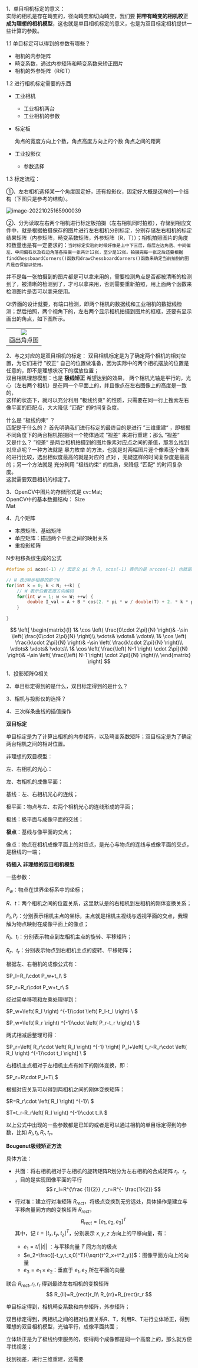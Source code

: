 1、单目相机标定的意义：  
实际的相机是存在畸变的，径向畸变和切向畸变，我们要 **把带有畸变的相机校正成为理想的相机模型**，这也就是单目相机标定的意义，也是为双目标定相机提供一些计算的参数。

1.1 单目标定可以得到的参数有哪些？

- 相机的内参矩阵
- 畸变系数，通过内参矩阵和畸变系数来矫正图片
- 相机的外参矩阵（R和T）



1.2 进行相机标定需要的东西

- 工业相机

  - 工业相机两台
  - 工业相机的参数

- 标定板 

  角点的宽度方向上个数，角点高度方向上的个数 角点之间的距离

- 工业投影仪
  - 参数选择



1.3 标定流程：

①、左右相机选择某一个角度固定好，还有投影仪，固定好大概是这样的一个结构（下图只是参考的结构）。

![image-20221025165900039](https://da-ning.oss-cn-nanjing.aliyuncs.com/img202210251659760.png)

②、分为读取左右两个相机进行标定板拍摄（左右相机同时拍照），存储到相应文件中，就是根据拍摄保存的图片进行左右相机分别标定，分别存储左右相机的标定结果矩阵（内参矩阵，畸变系数矩阵，外参矩阵（R，T））；相机拍照图片的角度和数量也是有一定要求的：`当时标定实验的时候好像是上中下三层，每层左边角落、中间偏左、中间偏右以及右边角落各拍摄一张共计12张，至少是12张。拍摄完每一张之后还要根据findChessboardCorners()函数和drawChessboardCorners()函数来确定当前拍到的图片是否保留以使用。`

并不是每一张拍摄到的图片都是可以拿来用的，需要检测角点是否都被清晰的检测到了，被清晰的检测到了，才可以拿来用，否则需要重新拍照，用上面两个函数来检测图片是否可以拿来使用。

Qt界面的设计就要，有端口检测，即两个相机的数据线和工业相机的数据线检测；然后拍照，两个视角下的，左右两个显示相机拍摄到图片的框框，还要有显示画出的角点，如下图所示。

<table>
    <tr>
        <td ><center><img src="https://da-ning.oss-cn-nanjing.aliyuncs.com/img202210251729429.jpg" >
        <center>画出角点图 </center></center></td>
    </tr>
<table>




2、与之对应的是双目相机的标定：
双目相机标定是为了确定两个相机的相对位置，为它们进行 ”校正“ 自己的位置做准备，因为实际中的两个相机摆放的位置是任意的，即不是理想状况下的摆放位置；  
双目相机理想模型：也是 **极线矫正** 希望达到的效果， 两个相机光轴是平行的，光心（左右两个相机）是在同一个平面上的，并且像点在左右图像上的高度是一致的，  
这样的状态下，就可以充分利用 ”极线约束“ 的性质，只需要在同一行上搜索左右像平面的匹配点，大大降低 ”匹配“ 的时间复杂度。  

什么是 ”极线约束“ ？  
匹配是干什么的？ 首先明确我们进行标定的最终目的是进行 ”三维重建“ ，即根据不同角度下的两台相机拍摄同一个物体通过 ”视差“ 来进行重建；那么 ”视差“  
又是什么？ ”视差“ 是两台相机拍摄到的图片像素对应点之间的差值，那怎么找到对应点呢？一种方法就是 暴力枚举 的方法，也就是对两幅图片逐个像素逐个像素  
的进行比较，选出相似度最高的就是对应的 点对 ，无疑这样的时间复杂度是最高的；另一个方法就是 充分利用 ”极线约束“ 的性质，来降低 ”匹配“ 的时间复杂度。  
这就需要双目相机的标定了。

3、OpenCV中图片的存储形式是 cv::Mat;  
OpenCV中的基本数据结构：
Size  
Mat  

4、几个矩阵
- 本质矩阵、基础矩阵
- 单应矩阵：描述两个平面之间的映射关系
- 重投影矩阵  





N步相移条纹生成的公式

```cpp
#define pi acos(-1) // 宏定义 pi 为 Π, scos(-1) 表示的是 arccos(-1) 也就是Π

// N 表示N步相移的那个N
for(int k = 0; k < N; ++k) {
   	// W 表示沿着宽度方向编码
    for(int w = 1; w <= W; ++w) {
    	double I_val = A + B * cos(2. * pi * w / double(T) + 2. * k * pi / double(N));    
    }
   
}
```


$$
\left[ \begin{matrix}{l}
	1&		\cos \left( \frac{0\cdot 2\pi}{N} \right)&		-\sin \left( \frac{0\cdot 2\pi}{N} \right)\\
	\vdots&		\vdots&		\vdots\\
	1&		\cos \left( \frac{k\cdot 2\pi}{N} \right)&		-\sin \left( \frac{k\cdot 2\pi}{N} \right)\\
	\vdots&		\vdots&		\vdots\\
	1&		\cos \left( \frac{\left( N-1 \right) \cdot 2\pi}{N} \right)&		-\sin \left( \frac{\left( N-1 \right) \cdot 2\pi}{N} \right)\\
\end{matrix} \right]
$$






1、投影矩阵Q相关

2、单目标定得到的是什么，双目标定得到的是什么？

3、相机与投影仪的选择？

4、三次样条曲线的插值操作



**双目标定**

单目标定是为了计算出相机的内参矩阵，以及畸变系数矩阵；双目标定是为了确定两台相机之间的相对位置。

非理想的双目模型：

左、右相机的光心：

左、右相机的成像平面：

基线：左、右相机光心的连线；

极平面：物点与左、右两个相机光心的连线形成的平面；

极线：极平面与成像平面的交线；

**极点**：基线与像平面的交点；

像点：物点在相机成像平面上的对应点，是光心与物点的连线与成像平面的交点，是极线的一端；



**待插入 非理想的双目相机模型**



一些参数：

$P_w$：物点在世界坐标系中的坐标；

$R、t$：两个相机之间的位置关系，这里默认是的右相机到左相机的刚体变换关系；

$P_l, P_r$：分别表示相机主点的坐标，主点就是相机主视线与透视平面的交点，我理解为物点映射在成像平面上的像点；

$R_l、t_l$：分别表示物点到左相机主点的旋转、平移矩阵；

$R_r、t_r$：分别表示物点到右相机主点的旋转、平移矩阵；

根据左、右相机的成像公式有：

$P_l=R_l\cdot P_w+t_l\ $

$P_r=R_r\cdot P_w+t_r\ $

经过简单移项和左乘处理得到：

$P_w=\left( R_l \right) ^{-1}\cdot \left( P_l-t_l \right) \ $

$P_w=\left( R_r \right) ^{-1}\cdot \left( P_r-t_r \right) \ $

两式相减后整理可得：

$P_r=\left[ R_r\cdot \left( R_l \right) ^{-1} \right] P_l+\left[ t_r-R_r\cdot \left( R_l \right) ^{-1}\cdot t_l \right] \ $

右相机主点相对于左相机主点有如下的刚体变换，即：

$P_r=R\cdot P_l+T\ $

根据对应关系可以得到两相机之间的刚体变换矩阵：

$R=R_r\cdot \left( R_l \right) ^{-1}\ $  

$T=t_r-R_r\left( R_l \right) ^{-1}\cdot t_l\ $

以上公式中出现的一些参数都是已知的或者是可以通过相机的单目标定得到的参数，比如 $R_l, t_l, R_r, t_r$。

**Bougenut极线矫正方法**

具体方法：

- 共面：将右相机相对于左相机的旋转矩阵R划分为左右相机的合成矩阵 $r_l、r_r$ ，目的是实现图像平面的平行
  $$
  r_l=R^{\frac {1}{2}} ,r_r=R^{- \frac{1}{2}}
  $$

- 行对准：建立行对准矩阵 $R_{rect}$，将极点变换到无穷远处，具体操作是建立与平移向量同方向的变换矩阵 $R_{rect}$，
  $$
  R_{rect}=[e_1, e_2, e_3]^T
  $$
  其中，记 $t=[t_x,t_y,t_z]^T$，分别表示 $x,y,z$ 方向上的平移向量，有：

  - $e_1=t/||t||$ ：与平移向量 $T$ 同方向的极点
  - $e_2=\frac{[-t_y,t_x,0]^T}{\sqrt{t^2_x+t^2_y}}$：图像平面方向上的向量
  - $e_3=e_1 \times e_2$：垂直于 $e_1,e_2$ 所在平面的向量

联合 $R_{rect},r_l,r_r$ 得到最终左右相机的变换矩阵 
$$
R_{ll}=R_{rect}r_l\\
R_{rr}=R_{rect}r_r
$$








单目标定得到，相机畸变系数和内参矩阵，外参矩阵；

双目标定得到，两相机之间的相对位置关系R、T，利用R、T进行立体矫正，得到理想的双目相机模型，光轴平行，成像平面共面；

立体矫正是为了极线约束服务的，使得两个成像都是同一个高度上的，那么就方便寻找视差；

找到视差，进行三维重建，还需要





